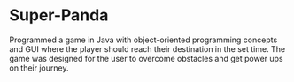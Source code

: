 # Super-Panda
Programmed a game in Java with object-oriented programming concepts and GUI where the player should reach their destination in the set time. The game was designed for the user to overcome obstacles and get power ups on their journey. 
